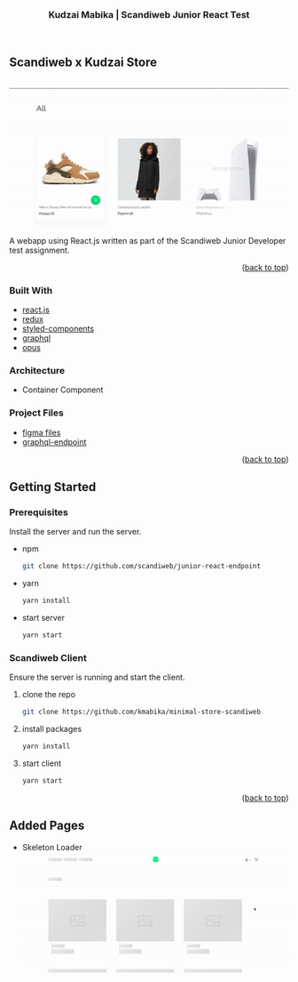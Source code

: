 <div id="top"></div>

<br />
<div align="center">
  <h3 align="center">Kudzai Mabika | Scandiweb Junior React Test</h3>
</div>
<br />

## Scandiweb x Kudzai Store

<br/>

<img src="./public/images/demo.gif">

A webapp using React.js written as part of the Scandiweb Junior Developer test assignment.

<p align="right">(<a href="#top">back to top</a>)</p>

### Built With

- [react.js](https://reactjs.org/)
- [redux](https://redux.js.org/)
- [styled-components](https://styled-components.com/docs)
- [graphql](https://graphql.org/)
- [opus](https://github.com/tilework/opus)

### Architecture

- Container Component

### Project Files

- [figma files](<https://www.figma.com/file/MSyCAqVy1UgNap0pvqH6H3/Junior-Frontend-Test-Designs-(Public)?node-id=91580%3A2>)
- [graphql-endpoint](<https://www.figma.com/file/MSyCAqVy1UgNap0pvqH6H3/Junior-Frontend-Test-Designs-(Public)?node-id=91580%3A2>)

<p align="right">(<a href="#top">back to top</a>)</p>

## Getting Started

### Prerequisites

Install the server and run the server.

- npm
  ```sh
  git clone https://github.com/scandiweb/junior-react-endpoint
  ```
- yarn
  ```sh
  yarn install
  ```
- start server
  ```sh
  yarn start
  ```

### Scandiweb Client

Ensure the server is running and start the client.

1. clone the repo
   ```sh
   git clone https://github.com/kmabika/minimal-store-scandiweb
   ```
2. install packages
   ```sh
   yarn install
   ```
3. start client
   ```sh
   yarn start
   ```

<p align="right">(<a href="#top">back to top</a>)</p>

## Added Pages

- Skeleton Loader
  <img src="./public/images/loader-demo.gif">
